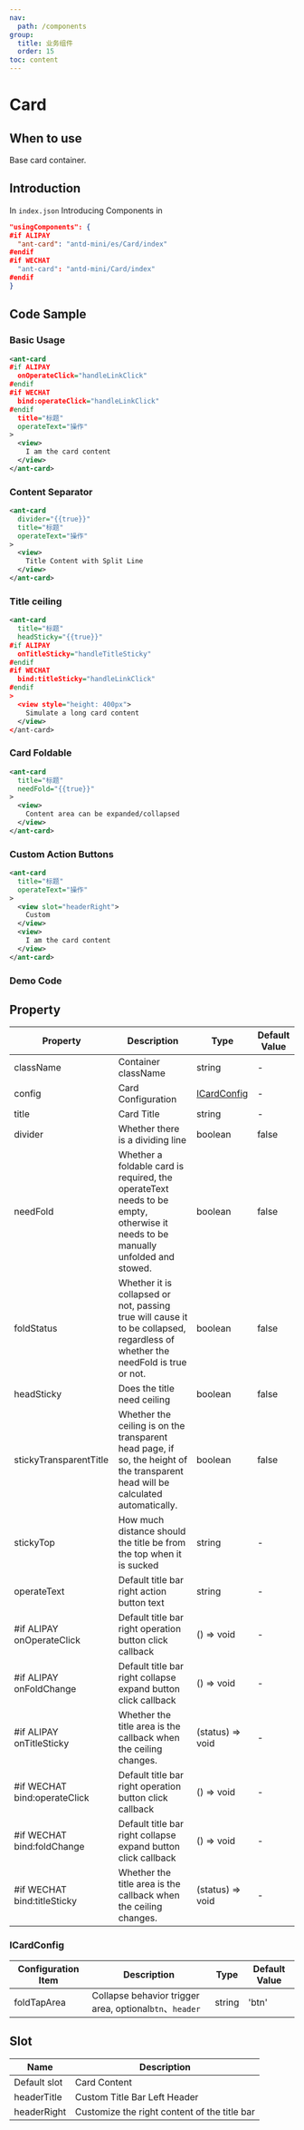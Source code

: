 ```yaml
---
nav:
  path: /components
group:
  title: 业务组件
  order: 15
toc: content
---
```


# Card

## When to use

Base card container.

## Introduction

In `index.json` Introducing Components in

```json
"usingComponents": {
#if ALIPAY
  "ant-card": "antd-mini/es/Card/index"
#endif
#if WECHAT
  "ant-card": "antd-mini/Card/index"
#endif
}
```
## Code Sample

### Basic Usage
```xml
<ant-card 
#if ALIPAY
  onOperateClick="handleLinkClick" 
#endif
#if WECHAT
  bind:operateClick="handleLinkClick" 
#endif
  title="标题" 
  operateText="操作"
>
  <view>
    I am the card content
  </view>
</ant-card>
```

### Content Separator
```xml
<ant-card 
  divider="{{true}}"
  title="标题" 
  operateText="操作"
>
  <view>
    Title Content with Split Line
  </view>
</ant-card>
```

### Title ceiling
```xml
<ant-card
  title="标题"
  headSticky="{{true}}"
#if ALIPAY
  onTitleSticky="handleTitleSticky" 
#endif
#if WECHAT
  bind:titleSticky="handleLinkClick" 
#endif
>
  <view style="height: 400px">
    Simulate a long card content
  </view>
</ant-card>
```

### Card Foldable
```xml
<ant-card
  title="标题"
  needFold="{{true}}"
>
  <view>
    Content area can be expanded/collapsed
  </view>
</ant-card>
```

### Custom Action Buttons
```xml
<ant-card 
  title="标题" 
  operateText="操作"
>
  <view slot="headerRight">
    Custom
  </view>
  <view>
    I am the card content
  </view>
</ant-card>
```

### Demo Code

<code src="../../demo/pages/Card/index"></code>

## Property

| Property | Description  | Type | Default Value                                       |
| --- | ---  | --- |------------------------------------------|
| className | Container className| string   | - |
| config | Card Configuration   | [ICardConfig](#ICardConfig) | - |
| title | Card Title  | string | - |
| divider | Whether there is a dividing line  | boolean | false |
| needFold | Whether a foldable card is required, the operateText needs to be empty, otherwise it needs to be manually unfolded and stowed. | boolean | false |
| foldStatus | Whether it is collapsed or not, passing true will cause it to be collapsed, regardless of whether the needFold is true or not.  | boolean | false |
| headSticky | Does the title need ceiling  | boolean | false |
| stickyTransparentTitle | Whether the ceiling is on the transparent head page, if so, the height of the transparent head will be calculated automatically.  | boolean | false |
| stickyTop | How much distance should the title be from the top when it is sucked  | string | - |
| operateText | Default title bar right action button text | string | - |
| #if ALIPAY onOperateClick | Default title bar right operation button click callback | () => void | - |
| #if ALIPAY onFoldChange | Default title bar right collapse expand button click callback | () => void | - |
| #if ALIPAY onTitleSticky | Whether the title area is the callback when the ceiling changes. | (status) => void | - |
| #if WECHAT bind:operateClick | Default title bar right operation button click callback | () => void | - |
| #if WECHAT bind:foldChange | Default title bar right collapse expand button click callback | () => void | - |
| #if WECHAT bind:titleSticky | Whether the title area is the callback when the ceiling changes. | (status) => void | - |

### ICardConfig

| Configuration Item | Description | Type | Default Value |
| --- | --- | --- | --- |
| foldTapArea | Collapse behavior trigger area, optional`btn`、`header` | string | 'btn' |

## Slot

| Name        | Description                 |
| ----------- | -------------------- |
| Default slot    | Card Content             |
| headerTitle | Custom Title Bar Left Header |
| headerRight | Customize the right content of the title bar |
